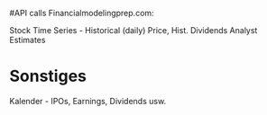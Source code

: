 #API calls Financialmodelingprep.com:

Stock Time Series - Historical (daily) Price, Hist. Dividends
Analyst Estimates


#
# Sonstiges
Kalender - IPOs, Earnings, Dividends usw. 
